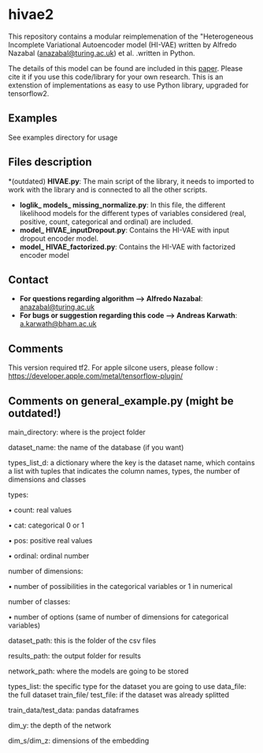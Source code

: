 # hivae2

This repository contains a modular reimplemenation of the "Heterogeneous Incomplete Variational Autoencoder model (HI-VAE) written by Alfredo Nazabal (anazabal@turing.ac.uk) et al. .written in Python.

The details of this model can be found are included in this [paper](https://doi.org/10.1016/j.patcog.2020.107501). Please cite it if you use this code/library for your own research.
This is an extenstion of implementations as easy to use Python library, upgraded for tensorflow2.




## Examples

See examples directory for usage


## Files description

*(outdated) **HIVAE.py**: The main script of the library, it needs to imported to work with the library and is connected to all the other scripts.
* **loglik_ models_ missing_normalize.py**: In this file, the different likelihood models for the different types of variables considered (real, positive, count, categorical and ordinal) are included.
* **model_ HIVAE_inputDropout.py**: Contains the HI-VAE with input dropout encoder model.
* **model_ HIVAE_factorized.py**: Contains the HI-VAE with factorized encoder model

## Contact

* **For questions regarding algorithm --> Alfredo Nazabal**: anazabal@turing.ac.uk
* **For bugs or suggestion regarding this code --> Andreas Karwath**: a.karwath@bham.ac.uk

## Comments

This version required tf2. For apple silcone users, please follow : https://developer.apple.com/metal/tensorflow-plugin/


## Comments on general_example.py (might be outdated!)


main_directory: where is the project folder

dataset_name: the name of the database (if you want)

types_list_d: a dictionary where the key is the dataset name, which contains a list with tuples that indicates the column names, types, the number of dimensions and classes 

types:

•	count: real values

•	cat: categorical 0 or 1

•	pos: positive real values

•	ordinal: ordinal number

number of dimensions:

•	number of possibilities in the categorical variables or 1 in numerical

number of classes:

•	number of options (same of number of dimensions for categorical variables)

dataset_path: this is the folder of the csv files

results_path: the output folder for results

network_path: where the models are going to be stored

types_list: the specific type for the dataset you are going to use
data_file: the full dataset
train_file/ test_file: if the dataset was already splitted

train_data/test_data: pandas dataframes

dim_y: the depth of the network

dim_s/dim_z: dimensions of the embedding
